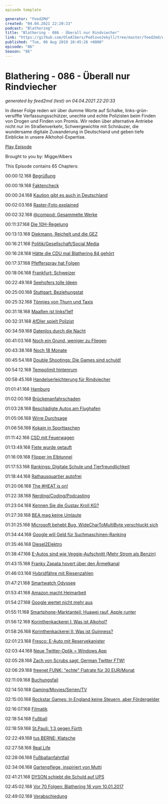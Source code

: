 ```yaml
---
episode template

generator: "Feed2Md"
created: "04.04.2021 22:20:33"
podcast: "Blathering"
title: "Blathering - 086 - Überall nur Rindviecher"
link: "https://github.com/OleAlbers/PodloveJekyll/tree/master/feed2md/example/export/seasons/4/2019/8/Blathering___086___Überall_nur_Rindviecher.md"
published: "Tue, 06 Aug 2019 10:45:26 +0000"
episode: "86"
Season: "86"
---
```


# Blathering - 086 - Überall nur Rindviecher
_generated by feed2md (test) on 04.04.2021 22:20:33_

In dieser Folge reden wir über dumme Worte auf Schalke, links-grün-versiffte Verfassungsschützer, unechte und echte Polizisten beim Finden von Drogen und Finden von Promis. Wir reden über alternative Antriebe nicht nur im Straßenverkehr, Schwergewichte mit Schnäuzer, die wundersame digitale Zuwanderung in Deutschland und geben tiefe Einblicke in unsere Alkhohol-Expertise.

[Play Episode](https://www.blathering.de/podlove/file/885/s/feed/c/mp3/blathering_086.mp3)

Brought to you by: Migge/Albers

This Episode contains 65 Chapters:


00:00:12.168 [Begrüßung]()

00:00:19.168 [Faktencheck]()

00:00:24.168 [Kaution gibt es auch in Deutschland](https://de.wikipedia.org/wiki/Kaution#Deutschland_2)

00:02:03.168 [Raster-Foto explained](https://petapixel.com/2019/07/31/this-black-and-white-photo-uses-color-grid-lines-to-trick-your-brain/)

00:02:32.168 [@compod: Gesammelte Werke](https://twitter.com/search?q=(from%3Acompod)%20(to%3Ablathering_pod)%20since%3A2019-07-31%20until%3A2019-08-06&src=typed_query&f=live)

00:11:37.168 [Die 10H-Regelung](http://kommunalwiki.boell.de/index.php/10H-Regelung)

00:13:13.168 [Diekmann, Reichelt und die GEZ](https://twitter.com/PatrickGensing/status/1158360969191612421)

00:16:21.168 [Politik/Gesellschaft/Social Media]()

00:16:28.168 [Hätte die CDU mal Blathering 84 gehört](https://www.volksverpetzer.de/social-media/cdu-elektroautos/)

00:17:37.168 [Pfefferspray hat Folgen](https://taz.de/Nach-Demo-gegen-Rechts-in-Kassel/!5614940/)

00:18:06.168 [Frankfurt: Schweizer](https://www.maximalalman.de/2019/08/03/die-18/)

00:22:49.168 [Seehofers tolle Ideen](https://www.t-online.de/nachrichten/deutschland/id_86202458/mordfall-frankfurt-horst-seehofer-will-kontrollen-an-schweizer-grenze.html)

00:25:00.168 [Stuttgart: Beziehungstat](https://www.zvw.de/inhalt.36-jaehrigen-erstochen-polizei-geht-von-beziehungstat-aus.4dfb6045-c91e-47ab-8f1c-162fa2b40db5.html)

00:25:32.168 [Tönnies von Thurn und Taxis](http://www.spox.com/de/sport/fussball/bundesliga/1908/Artikel/clemens-toennies-rassistische-aussagen-entschuldigen-ist-nicht-ftr.html)

00:31:18.168 [Maaßen ist links!1elf](https://www.der-postillon.com/2019/08/sonntagsfrage-linker-maassen.html)

00:32:31.168 [AfDler spielt Polizist](https://www.t-online.de/nachrichten/deutschland/parteien/id_86188590/tid_amp/freital-afd-stadtrat-wegen-amtsanmassung-verurteilt.html)

00:34:59.168 [Datenlos durch die Nacht](https://www.golem.de/news/datenmissbrauch-hessens-polizisten-fragen-nicht-nur-daten-von-promis-ab-1908-142961.html)

00:41:03.168 [Noch ein Grund, weniger zu Fliegen]()

00:43:38.168 [Noch 18 Monate](https://www.bbc.com/news/science-environment-48964736)

00:45:54.168 [Double Shootings: Die Games sind schuld!](https://twitter.com/brianklaas/status/1158032471495196677)

00:54:12.168 [Tempolimit hintenrum](https://twitter.com/pixelbartus/status/1156516143575851009)

00:58:45.168 [Handelserleichterung für Rindviecher](https://www.spiegel.de/wirtschaft/soziales/rindfleisch-abkommen-zwischen-usa-und-eu-umstritten-a-1280349.html)

01:01:41.168 [Hamburg]()

01:02:00.168 [Brückenanfahrschaden](https://www.hamburg1.de/nachrichten/41510/Nach_LKW_Unfall_U3_faehrt_ab_morgen_wieder.html)

01:03:28.168 [Beschädigte Autos am Flughafen](https://www.hamburg1.de/nachrichten/41513/Massenschaeden_an_Autos.html)

01:05:06.168 [Wirre Durchsage](https://www.stern.de/neon/wilde-welt/gesellschaft/hamburg--wirre-bahnhofsansage-ueber--muslimischen-anschlag--schockiert-fahrgaeste-8825934.html)

01:06:56.168 [Kokain in Sporttaschen](https://www.hamburg1.de/nachrichten/41513/Massenschaeden_an_Autos.html)

01:11:42.168 [CSD mit Feuerwagen](https://www.hamburg1.de/nachrichten/41548/Truck_steht_in_Flammen.html)

01:13:49.168 [Fiete wurde getauft](https://www.hamburg1.de/nachrichten/41540/Kleines_Walrossbaby_getauft.html)

01:16:09.168 [Flipper im Elbtunnel](https://www.mopo.de/hamburg/langer-stau-in-hamburg-auto-kracht-gegen-elbtunnel-wand---fahrer-betrunken--32959628)

01:17:53.168 [Rankings: Digitale Schule und Tierfreundlichkeit](https://www.hamburg1.de/nachrichten/41481/Hamburg_zaehlt_zu_tierfreundlichsten_Staedten.html)

01:18:44.168 [Rathausquartier autofrei](https://www.hamburg1.de/nachrichten/41524/Rathausquartier_ist_ab_heute_autofrei.html)

01:20:06.168 [The #HEAT is on!](https://www.hochbahn.de/hochbahn/hamburg/de/Home/Naechster_Halt/Ausbau_und_Projekte/projekt_heat)

01:22:38.168 [Nerding/Coding/Podcasting]()

01:23:04.168 [Kennen Sie die Gustav Kroll KG?](https://codedocu.com/Office-365/Word/vba/Word-vba_colon_-Change-document-property-title-dynamically-with-Textbox-Control?1994)

01:27:39.168 [BEA mag keine Umlaute](https://www.golem.de/news/bea-besonderes-elektronisches-anwaltspostfach-kann-kein-deutsch-1908-142978.html)

01:31:25.168 [Microsoft behebt Bug, WideCharToMultiByte verschluckt sich](https://docs.microsoft.com/en-us/windows/win32/api/stringapiset/nf-stringapiset-widechartomultibyte)

01:34:44.168 [Google will Geld für Suchmaschinen-Ranking](https://www.heise.de/newsticker/meldung/Google-Suchmaschinen-sollen-fuer-Empfehlung-unter-Android-zahlen-4487425.html)

01:35:46.168 [Diesel2Elektro](https://futurezone.at/start-ups/start-up-baut-fuer-5000-euro-diesel-fahrzeuge-zum-e-auto-um/400566224)

01:38:47.168 [E-Autos sind wie Veggie-Aufschnitt (Mehr Strom als Benzin)](https://www.youtube.com/watch?v=GATuMWAFBUA)

01:43:15.168 [Franky Zapata hovert über den Ärmelkanal](https://www.golem.de/news/franky-zapata-raketenmann-ueberquert-aermelkanal-1908-142969.html)

01:46:03.168 [Hybridfähre mit Riesenzahlen](https://www.golem.de/news/ms-color-hybrid-color-line-nimmt-groesste-faehre-mit-hybridantrieb-in-betrieb-1908-142980.html)

01:47:21.168 [Smartwatch Odyssee](https://www.fitbit.com/de/home)

01:53:41.168 [Amazon macht Heimarbeit](https://www.deutschlandfunk.de/medienbericht-polen-werten-alexa-aufzeichnungen-in.1939.de.html?drn:news_id=1034770)

01:54:27.168 [Google wertet nicht mehr aus](https://www.golem.de/news/datenschutz-google-stoppt-auswertung-von-sprachaufnahmen-in-der-eu-1908-142936.html)

01:55:11.168 [Smartphone-Marktanteil: Huawei rauf, Apple runter](https://www.golem.de/news/smartphones-xiaomi-ist-kurz-davor-apple-zu-ueberholen-1908-142924.html)

01:56:12.168 [Korinthenkackerei I: Was ist Alkohol?](https://twitter.com/tmigge/status/1156974863862706176)

01:58:26.168 [Korinthenkackerei II: Was ist Guinness?](https://twitter.com/tmigge/status/1157019246234349569)

02:01:23.168 [Fresco: E-Auto mit Reservekanister](https://www.golem.de/news/norwegen-elektroauto-reverie-von-fresco-motors-mit-powerbank-1908-142972.html)

02:03:44.168 [Neue Twitter-Optik = Windows App]()

02:05:28.168 [Zach von Scrubs sagt: German Twitter FTW!](https://twitter.com/zachbraff/status/1157826962804678656?s=20)

02:06:29.168 [freenet FUNK: "echte" Flatrate für 30 EUR/Monat](https://freenet-funk.de/)

02:11:09.168 [Buchungsfail](https://jasper.de/touren/hafentour.html)

02:14:50.168 [Gaming/Movies/Serien/TV]()

02:15:00.168 [Rockstar Games: In England keine Steuern, aber Fördergelder](https://www.golem.de/news/rockstar-games-gta-5-zwischen-staatshilfe-und-steuervermeidung-1907-142860.html)

02:16:07.168 [Filmatik](https://www.tobiasmigge.de/filmatik)

02:18:54.168 [Fußball]()

02:18:59.168 [St.Pauli: 1:3 gegen Fürth](https://www.stefangroenveld.de/2019/nur-die-liebe-zaehlt/)

02:22:49.168 [tus BERNE: Klatsche](https://photos.app.goo.gl/rmpf9QQNromDzDPe6)

02:27:58.168 [Real Life]()

02:28:06.168 [Fußballanfahrtfail]()

02:34:06.168 [Gartenpflege, inspiriert von Mutti](https://twitter.com/stammtischphilo/status/1157931446826414080)

02:41:21.168 [DYSON schiebt die Schuld auf UPS]()

02:45:02.168 [Vor 70 Folgen: Blathering 16 vom 10.01.2017](https://www.blathering.de/2017/01/blathering-016-was-war-und-was-wird/)

02:49:02.168 [Verabschiedung]()


